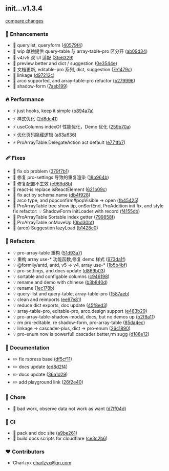 ## init...v1.3.4

[compare changes](https://github.com/charlzyx/pro.formily/compare/92515bb4b26aaf95281bec146125a302a1d8ac15...master)

### 🚀 Enhancements

- 🎸 querylist, queryform ([40579f4](https://github.com/charlzyx/pro.formily/commit/40579f4))
- 🎸 wip 单独提供 query-table 与 array-table-pro 区分开 ([ab09d34](https://github.com/charlzyx/pro.formily/commit/ab09d34))
- 🎸 v4/v5 双 UI 适配 ([3fe6329](https://github.com/charlzyx/pro.formily/commit/3fe6329))
- 🎸 preview better and dict / suggestion ([0e3544e](https://github.com/charlzyx/pro.formily/commit/0e3544e))
- 🎸 文档更新, editable-pro 系列, dict, suggestion ([7e1479c](https://github.com/charlzyx/pro.formily/commit/7e1479c))
- 🎸 linkage ([d97212c](https://github.com/charlzyx/pro.formily/commit/d97212c))
- 🎸 arco supported, and array-table-pro refactor ([b279996](https://github.com/charlzyx/pro.formily/commit/b279996))
- 🎸 shadow-form ([7aeb199](https://github.com/charlzyx/pro.formily/commit/7aeb199))

### 🔥 Performance

- ⚡️ just hooks, keep it simple ([b894a7a](https://github.com/charlzyx/pro.formily/commit/b894a7a))
- ⚡️ 样式优化 ([2d8dc41](https://github.com/charlzyx/pro.formily/commit/2d8dc41))
- ⚡️ useColumns indexOf 性能优化，Demo 优化 ([259b70a](https://github.com/charlzyx/pro.formily/commit/259b70a))
- ⚡️ 优化页码隐藏逻辑 ([a83a636](https://github.com/charlzyx/pro.formily/commit/a83a636))
- ⚡️ ProArrayTable.DelegateAction act default ([e771fb7](https://github.com/charlzyx/pro.formily/commit/e771fb7))

### 🩹 Fixes

- 🐛 fix ob problem ([379f7b1](https://github.com/charlzyx/pro.formily/commit/379f7b1))
- 🐛 修复 pro-settings 导致的重复渲染 ([18b964b](https://github.com/charlzyx/pro.formily/commit/18b964b))
- 🐛 修复配置不生效 ([e969d8b](https://github.com/charlzyx/pro.formily/commit/e969d8b))
- 🐛 react-is replace isReactElement ([621b09c](https://github.com/charlzyx/pro.formily/commit/621b09c))
- 🐛 fix act by schema.name ([db4f928](https://github.com/charlzyx/pro.formily/commit/db4f928))
- 🐛 arco type, and popconfirm#popVisible -> open ([fb45425](https://github.com/charlzyx/pro.formily/commit/fb45425))
- 🐛 ProArrayTable tree show tip, onSortEnd, ProAddition init fix, and style fix refactor: 💡 ShadowForm initLoader with record ([f4155db](https://github.com/charlzyx/pro.formily/commit/f4155db))
- 🐛 ProArrayTable Sortable index getter ([799858f](https://github.com/charlzyx/pro.formily/commit/799858f))
- 🐛 ProArrayTable onMoveUp ([0bd30bf](https://github.com/charlzyx/pro.formily/commit/0bd30bf))
- 🐛 (arco) Suggestion lazyLoad ([b1428c0](https://github.com/charlzyx/pro.formily/commit/b1428c0))

### 💅 Refactors

- 💡 pro-array-table 重构 ([51d93a7](https://github.com/charlzyx/pro.formily/commit/51d93a7))
- 💡 重构 array use-\* 功能函数,修复 demo 样式 ([973da1f](https://github.com/charlzyx/pro.formily/commit/973da1f))
- 💡 @formily/antd, antd, v5 -> v4, array use-\* ([1b5b4bf](https://github.com/charlzyx/pro.formily/commit/1b5b4bf))
- 💡 pro-settings, and docs update ([d869b03](https://github.com/charlzyx/pro.formily/commit/d869b03))
- 💡 sortable and configable columns ([c946198](https://github.com/charlzyx/pro.formily/commit/c946198))
- 💡 rename and demo with chinese ([b3b840d](https://github.com/charlzyx/pro.formily/commit/b3b840d))
- 💡 rename ([1ec178b](https://github.com/charlzyx/pro.formily/commit/1ec178b))
- 💡 query-list and query-table, array-table-pro ([1587aeb](https://github.com/charlzyx/pro.formily/commit/1587aeb))
- 💡 clean and reimports ([ee97e81](https://github.com/charlzyx/pro.formily/commit/ee97e81))
- 💡 reduce dict exports, doc update ([45f8ed3](https://github.com/charlzyx/pro.formily/commit/45f8ed3))
- 💡 array-table-pro, editable-pro, arco.design support ([e483b29](https://github.com/charlzyx/pro.formily/commit/e483b29))
- 💡 pro-array-table-shadow-modal, docs, but no demos up ([b2f8a11](https://github.com/charlzyx/pro.formily/commit/b2f8a11))
- 💡 rm pro-editable, re shadow-form, pro-array-table ([85da4ec](https://github.com/charlzyx/pro.formily/commit/85da4ec))
- 💡 linkage -> cascader-plus, dict -> pro-enum ([26c1890](https://github.com/charlzyx/pro.formily/commit/26c1890))
- 💡 pro-enum now is powerful! cascader better,rm sugg ([d188e12](https://github.com/charlzyx/pro.formily/commit/d188e12))

### 📖 Documentation

- ✏️ fix rspress base ([df5cf11](https://github.com/charlzyx/pro.formily/commit/df5cf11))
- ✏️ docs update ([ed8d2f4](https://github.com/charlzyx/pro.formily/commit/ed8d2f4))
- ✏️ docs update ([36a1d29](https://github.com/charlzyx/pro.formily/commit/36a1d29))
- ✏️ add playground link ([26f2e40](https://github.com/charlzyx/pro.formily/commit/26f2e40))

### 🏡 Chore

- 🤖 bad work, observe data not work as want ([d7ff04d](https://github.com/charlzyx/pro.formily/commit/d7ff04d))

### 🤖 CI

- 🤖 pack and doc site ([a9be261](https://github.com/charlzyx/pro.formily/commit/a9be261))
- 🎡 build docs scripts for cloudflare ([ce3c2b6](https://github.com/charlzyx/pro.formily/commit/ce3c2b6))

### ❤️ Contributors

- Charlzyx <charlzyx@qq.com>
